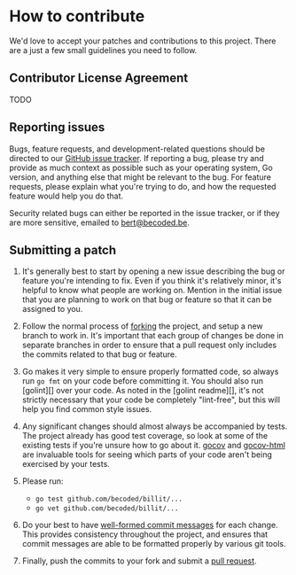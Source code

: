 # How to contribute #

We'd love to accept your patches and contributions to this project. There are
a just a few small guidelines you need to follow.


## Contributor License Agreement ##

TODO

## Reporting issues ##

Bugs, feature requests, and development-related questions should be directed to
our [GitHub issue tracker](https://github.com/becoded/billit/issues).  If
reporting a bug, please try and provide as much context as possible such as
your operating system, Go version, and anything else that might be relevant to
the bug.  For feature requests, please explain what you're trying to do, and
how the requested feature would help you do that.

Security related bugs can either be reported in the issue tracker, or if they
are more sensitive, emailed to <bert@becoded.be>.

## Submitting a patch ##

1. It's generally best to start by opening a new issue describing the bug or
   feature you're intending to fix. Even if you think it's relatively minor,
   it's helpful to know what people are working on. Mention in the initial
   issue that you are planning to work on that bug or feature so that it can
   be assigned to you.

1. Follow the normal process of [forking][] the project, and setup a new
   branch to work in. It's important that each group of changes be done in
   separate branches in order to ensure that a pull request only includes the
   commits related to that bug or feature.

1. Go makes it very simple to ensure properly formatted code, so always run
   `go fmt` on your code before committing it. You should also run
   [golint][] over your code. As noted in the [golint readme][], it's not
   strictly necessary that your code be completely "lint-free", but this will
   help you find common style issues.

1. Any significant changes should almost always be accompanied by tests. The
   project already has good test coverage, so look at some of the existing
   tests if you're unsure how to go about it. [gocov][] and [gocov-html][]
   are invaluable tools for seeing which parts of your code aren't being
   exercised by your tests.

1. Please run:
    * `go test github.com/becoded/billit/...`
    * `go vet github.com/becoded/billit/...`

1. Do your best to have [well-formed commit messages][] for each change.
   This provides consistency throughout the project, and ensures that commit
   messages are able to be formatted properly by various git tools.

1. Finally, push the commits to your fork and submit a [pull request][].

[forking]: https://help.github.com/articles/fork-a-repo
[golangci]: https://github.com/golangci/golangci-lint
[gocov]: https://github.com/axw/gocov
[gocov-html]: https://github.com/matm/gocov-html
[well-formed commit messages]: http://tbaggery.com/2008/04/19/a-note-about-git-commit-messages.html
[squash]: http://git-scm.com/book/en/Git-Tools-Rewriting-History#Squashing-Commits
[pull request]: https://help.github.com/articles/creating-a-pull-request


